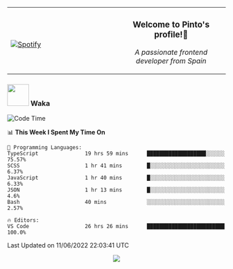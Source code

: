<table width="100%" align="center"> 
  <tr>
  <td width="50%">
      
&nbsp; <br> [![Spotify](https://novatorem-zeta-rust.vercel.app/api/spotify)](https://open.spotify.com/user/novatorem-zeta-rust)

  </td>
  <td width="50%">
    <h3 align="center">Welcome to Pinto's profile!👋</h3>
    <p align="center"><em>A passionate frontend developer from Spain</em></p>
  </td>
  </table>

### <img src="https://media.giphy.com/media/VgCDAzcKvsR6OM0uWg/giphy.gif" width="50"> Waka

  <!--START_SECTION:waka-->
![Code Time](http://img.shields.io/badge/Code%20Time-505%20hrs%2059%20mins-blue)

📊 **This Week I Spent My Time On** 

```text
💬 Programming Languages: 
TypeScript               19 hrs 59 mins      ███████████████████░░░░░░   75.57% 
SCSS                     1 hr 41 mins        █░░░░░░░░░░░░░░░░░░░░░░░░   6.37% 
JavaScript               1 hr 40 mins        █░░░░░░░░░░░░░░░░░░░░░░░░   6.33% 
JSON                     1 hr 13 mins        █░░░░░░░░░░░░░░░░░░░░░░░░   4.6% 
Bash                     40 mins             ░░░░░░░░░░░░░░░░░░░░░░░░░   2.57%

🔥 Editors: 
VS Code                  26 hrs 26 mins      █████████████████████████   100.0%

```


 Last Updated on 11/06/2022 22:03:41 UTC
<!--END_SECTION:waka-->

<div align="center">
<img src="https://github-readme-stats-gilt-tau.vercel.app/api/top-langs/?username=pinto-hub&layout=compact&theme=dracula" />
</div>
